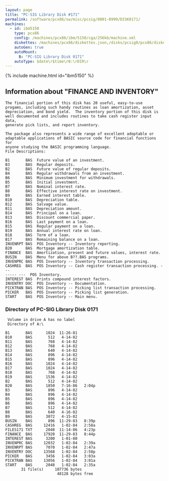 ```yaml
---
layout: page
title: "PC-SIG Library Disk #171"
permalink: /software/pcx86/sw/misc/pcsig/0001-0999/DISK0171/
machines:
  - id: ibm5150
    type: pcx86
    config: /machines/pcx86/ibm/5150/cga/256kb/machine.xml
    diskettes: /machines/pcx86/diskettes.json,/disks/pcsig0/pcx86/diskettes.json
    autoGen: true
    autoMount:
      B: "PC-SIG Library Disk 0171"
    autoType: $date\r$time\rB:\rDIR\r
---
```


{% include machine.html id="ibm5150" %}

## Information about "FINANCE AND INVENTORY"

    The financial portion of this disk has 20 useful, easy-to-use
    progams, including such handy routines as loan amortization, asset
    depreciation, and bond yield.  The inventory portion of this disk is
    well documented and includes routines to take cash register input data,
    generate pick lists, and report inventory.
    
    The package also represents a wide range of excellent adoptable or
    adaptable applications of BASIC source code for financial functions for
    anyone studying the BASIC programming language.
    File Descriptions:
    
    B1       BAS  Future value of an investment.
    B3       BAS  Regular deposits.
    B2       BAS  Future value of regular deposits.
    B4       BAS  Regular withdrawals from an investment.
    B6       BAS  Minimum investment for withdrawals.
    B5       BAS  Initial investment.
    B7       BAS  Nominal interest rate.
    B8       BAS  Effective interest rate on investment.
    B9       BAS  Earned interest table.
    B10      BAS  Depreciation table.
    B12      BAS  Salvage value.
    B11      BAS  Depreciation amount.
    B14      BAS  Principal on a loan.
    B13      BAS  Discount commercial paper.
    B16      BAS  Last payment on a loan.
    B15      BAS  Regular payment on a loan.
    B19      BAS  Annual interest rate on loan.
    B18      BAS  Term of a loan.
    B17      BAS  Remaining balance on a loan.
    INVENRPT BAS  POS Inventory -- Inventory reporting.
    B20      BAS  Mortgage amortization table.
    FINANCE  BAS  Amortization, present and future values, interest rate.
    BUSIN    BAS  Menu for above B??.BAS programs.
    INVENPRC BAS  POS Inventory -- Inventory transaction processing.
    CASHREG  BAS  POS Inventory -- Cash register transaction processing. ---
    ----- ---  POS Inventory.
    INTEREST BAS  Prints compound interest factors.
    INVENTRY DOC  POS Inventory -- Documentation.
    PICKTRAN BAS  POS Inventory -- Picking list transaction processing.
    PICKER   BAS  POS Inventory -- Picking list generation.
    START    BAS  POS Inventory -- Main menu.

### Directory of PC-SIG Library Disk 0171

     Volume in drive A has no label
     Directory of A:\

    B1       BAS      1024  11-26-81
    B10      BAS       512   4-14-82
    B11      BAS       768   4-14-82
    B12      BAS       768   4-14-82
    B13      BAS       640   4-14-82
    B14      BAS       896   4-14-82
    B15      BAS       896   4-14-82
    B16      BAS      1024   4-14-82
    B17      BAS      1024   4-14-82
    B18      BAS       768   4-14-82
    B19      BAS      1536   4-14-82
    B2       BAS       512   4-14-82
    B20      BAS      1850   7-16-86   2:04p
    B3       BAS       896   4-14-82
    B4       BAS       896   4-14-82
    B5       BAS       896   4-14-82
    B6       BAS       896   4-14-82
    B7       BAS       512   4-14-82
    B8       BAS       640   4-16-82
    B9       BAS      3072   4-15-82
    BUSIN    BAS       896  11-29-83   8:39p
    CASHREG  BAS     12416   1-02-84   2:58a
    FILES171 TXT      2048  11-14-86   4:23p
    FINANCE  BAS     17920  11-29-83   8:44p
    INTEREST BAS      3200   1-01-80
    INVENPRC BAS     12032   1-02-84   2:39a
    INVENRPT BAS      7070   1-02-84   2:47a
    INVENTRY DOC     13568   1-02-84   2:50p
    PICKER   BAS      3456   1-02-84   3:03a
    PICKTRAN BAS     13056   1-02-84   3:01a
    START    BAS      2048   1-02-84   2:35a
           31 file(s)     107736 bytes
                           48128 bytes free

